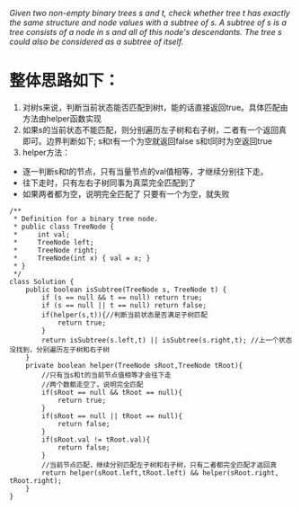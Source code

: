 *Given two non-empty binary trees s and t, check whether tree t has exactly the same structure and node values with a subtree of s. A subtree of s is a tree consists of a node in s and all of this node's descendants. The tree s could also be considered as a subtree of itself.*

# 整体思路如下：
1. 对树s来说，判断当前状态能否匹配到树t，能的话直接返回true。具体匹配由方法由helper函数实现
2. 如果s的当前状态不能匹配，则分别遍历左子树和右子树，二者有一个返回真即可。边界判断如下;
s和t有一个为空就返回false
s和t同时为空返回true
3. helper方法：
- 逐一判断s和t的节点，只有当量节点的val值相等，才继续分别往下走。
- 往下走时，只有左右子树同事为真菜完全匹配到了
- 如果两者都为空，说明完全匹配了
只要有一个为空，就失败
```
/**
 * Definition for a binary tree node.
 * public class TreeNode {
 *     int val;
 *     TreeNode left;
 *     TreeNode right;
 *     TreeNode(int x) { val = x; }
 * }
 */
class Solution {
    public boolean isSubtree(TreeNode s, TreeNode t) {
        if (s == null && t == null) return true;
        if (s == null || t == null) return false;
        if(helper(s,t)){//判断当前状态是否满足子树匹配
            return true;
        }
        return isSubtree(s.left,t) || isSubtree(s.right,t); //上一个状态没找到，分别遍历左子树和右子树
    }
    private boolean helper(TreeNode sRoot,TreeNode tRoot){
        //只有当s和t的当前节点值相等才会往下走
        //两个数都走空了，说明完全匹配
        if(sRoot == null && tRoot == null){
            return true;
        }
        if(sRoot == null || tRoot == null){
            return false;
        }
        if(sRoot.val != tRoot.val){
            return false;
        }
        //当前节点匹配，继续分别匹配左子树和右子树，只有二者都完全匹配才返回真
        return helper(sRoot.left,tRoot.left) && helper(sRoot.right, tRoot.right);
    }
}
```